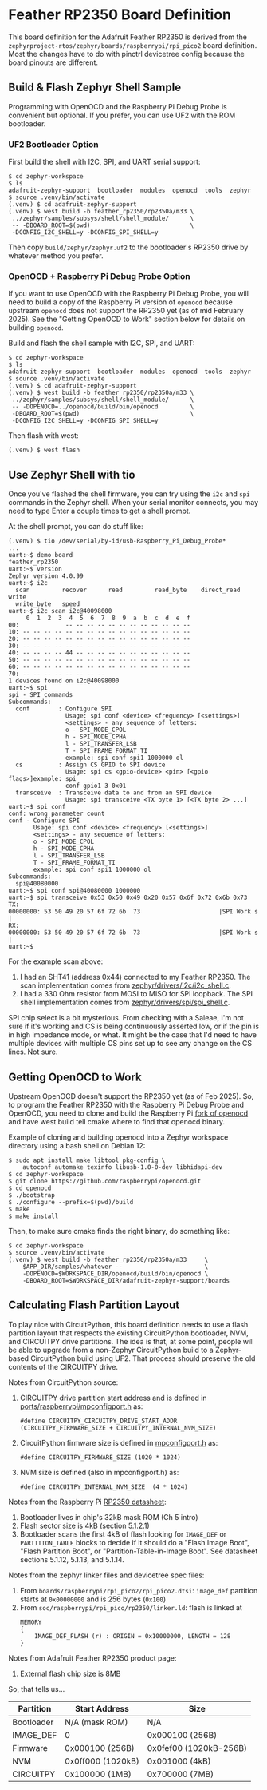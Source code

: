 # Feather RP2350 Board Definition

This board definition for the Adafruit Feather RP2350 is derived from the
`zephyrproject-rtos/zephyr/boards/raspberrypi/rpi_pico2` board definition.
Most the changes have to do with pinctrl devicetree config because the board
pinouts are different.


## Build & Flash Zephyr Shell Sample

Programming with OpenOCD and the Raspberry Pi Debug Probe is convenient but
optional. If you prefer, you can use UF2 with the ROM bootloader.


### UF2 Bootloader Option

First build the shell with I2C, SPI, and UART serial support:
```
$ cd zephyr-workspace
$ ls
adafruit-zephyr-support  bootloader  modules  openocd  tools  zephyr
$ source .venv/bin/activate
(.venv) $ cd adafruit-zephyr-support
(.venv) $ west build -b feather_rp2350/rp2350a/m33 \
 ../zephyr/samples/subsys/shell/shell_module/      \
 -- -DBOARD_ROOT=$(pwd)                            \
 -DCONFIG_I2C_SHELL=y -DCONFIG_SPI_SHELL=y
```

Then copy `build/zephyr/zephyr.uf2` to the bootloader's RP2350 drive by
whatever method you prefer.


### OpenOCD + Raspberry Pi Debug Probe Option

If you want to use OpenOCD with the Raspberry Pi Debug Probe, you will need to
build a copy of the Raspberry Pi version of `openocd` because upstream
`openocd` does not support the RP2350 yet (as of mid February 2025). See the
"Getting OpenOCD to Work" section below for details on building `openocd`.

Build and flash the shell sample with I2C, SPI, and UART:
```
$ cd zephyr-workspace
$ ls
adafruit-zephyr-support  bootloader  modules  openocd  tools  zephyr
$ source .venv/bin/activate
(.venv) $ cd adafruit-zephyr-support
(.venv) $ west build -b feather_rp2350/rp2350a/m33 \
 ../zephyr/samples/subsys/shell/shell_module/      \
 -- -DOPENOCD=../openocd/build/bin/openocd         \
 -DBOARD_ROOT=$(pwd)                               \
 -DCONFIG_I2C_SHELL=y -DCONFIG_SPI_SHELL=y
```

Then flash with west:
```
(.venv) $ west flash
```


## Use Zephyr Shell with tio

Once you've flashed the shell firmware, you can try using the `i2c` and `spi`
commands in the Zephyr shell. When your serial monitor connects, you may need
to type Enter a couple times to get a shell prompt.

At the shell prompt, you can do stuff like:
```
(.venv) $ tio /dev/serial/by-id/usb-Raspberry_Pi_Debug_Probe*
...
uart:~$ demo board
feather_rp2350
uart:~$ version
Zephyr version 4.0.99
uart:~$ i2c
  scan         recover      read         read_byte    direct_read  write
  write_byte   speed
uart:~$ i2c scan i2c@40098000
     0  1  2  3  4  5  6  7  8  9  a  b  c  d  e  f
00:             -- -- -- -- -- -- -- -- -- -- -- --
10: -- -- -- -- -- -- -- -- -- -- -- -- -- -- -- --
20: -- -- -- -- -- -- -- -- -- -- -- -- -- -- -- --
30: -- -- -- -- -- -- -- -- -- -- -- -- -- -- -- --
40: -- -- -- -- 44 -- -- -- -- -- -- -- -- -- -- --
50: -- -- -- -- -- -- -- -- -- -- -- -- -- -- -- --
60: -- -- -- -- -- -- -- -- -- -- -- -- -- -- -- --
70: -- -- -- -- -- -- -- --
1 devices found on i2c@40098000
uart:~$ spi
spi - SPI commands
Subcommands:
  conf        : Configure SPI
                Usage: spi conf <device> <frequency> [<settings>]
                <settings> - any sequence of letters:
                o - SPI_MODE_CPOL
                h - SPI_MODE_CPHA
                l - SPI_TRANSFER_LSB
                T - SPI_FRAME_FORMAT_TI
                example: spi conf spi1 1000000 ol
  cs          : Assign CS GPIO to SPI device
                Usage: spi cs <gpio-device> <pin> [<gpio flags>]example: spi
                conf gpio1 3 0x01
  transceive  : Transceive data to and from an SPI device
                Usage: spi transceive <TX byte 1> [<TX byte 2> ...]
uart:~$ spi conf
conf: wrong parameter count
conf - Configure SPI
       Usage: spi conf <device> <frequency> [<settings>]
       <settings> - any sequence of letters:
       o - SPI_MODE_CPOL
       h - SPI_MODE_CPHA
       l - SPI_TRANSFER_LSB
       T - SPI_FRAME_FORMAT_TI
       example: spi conf spi1 1000000 ol
Subcommands:
  spi@40080000
uart:~$ spi conf spi@40080000 1000000
uart:~$ spi transceive 0x53 0x50 0x49 0x20 0x57 0x6f 0x72 0x6b 0x73
TX:
00000000: 53 50 49 20 57 6f 72 6b  73                      |SPI Work s       |
RX:
00000000: 53 50 49 20 57 6f 72 6b  73                      |SPI Work s       |
uart:~$
```

For the example scan above:
1. I had an SHT41 (address 0x44) connected to my Feather RP2350. The scan
   implementation comes from
   [zephyr/drivers/i2c/i2c\_shell.c](https://github.com/zephyrproject-rtos/zephyr/blob/main/drivers/i2c/i2c_shell.c).
2. I had a 330 Ohm resistor from MOSI to MISO for SPI loopback. The SPI shell
   implementation comes from
   [zephyr/drivers/spi/spi\_shell.c](https://github.com/zephyrproject-rtos/zephyr/blob/main/drivers/spi/spi_shell.c).

SPI chip select is a bit mysterious. From checking with a Saleae, I'm not sure
if it's working and CS is being continuously asserted low, or if the pin is in
high impedance mode, or what. It might be the case that I'd need to have
multiple devices with multiple CS pins set up to see any change on the CS
lines. Not sure.


## Getting OpenOCD to Work

Upstream OpenOCD doesn't support the RP2350 yet (as of Feb 2025). So, to
program the Feather RP2350 with the Raspberry Pi Debug Probe and OpenOCD, you
need to clone and build the Raspberry Pi
[fork of openocd](https://github.com/raspberrypi/openocd) and have west build
tell cmake where to find that openocd binary.

Example of cloning and building openocd into a Zephyr workspace directory
using a bash shell on Debian 12:
```
$ sudo apt install make libtool pkg-config \
    autoconf automake texinfo libusb-1.0-0-dev libhidapi-dev
$ cd zephyr-workspace
$ git clone https://github.com/raspberrypi/openocd.git
$ cd openocd
$ ./bootstrap
$ ./configure --prefix=$(pwd)/build
$ make
$ make install
```

Then, to make sure cmake finds the right binary, do something like:
```
$ cd zephyr-workspace
$ source .venv/bin/activate
(.venv) $ west build -b feather_rp2350/rp2350a/m33     \
    $APP_DIR/samples/whatever --                       \
    -DOPENOCD=$WORKSPACE_DIR/openocd/build/bin/openocd \
    -DBOARD_ROOT=$WORKSPACE_DIR/adafruit-zephyr-support/boards
```


## Calculating Flash Partition Layout

To play nice with CircuitPython, this board definition needs to use a flash
partition layout that respects the existing CircuitPython bootloader, NVM,
and CIRCUITPY drive partitions. The idea is that, at some point, people will
be able to upgrade from a non-Zephyr CircuitPython build to a Zephyr-based
CircuitPython build using UF2. That process should preserve the old contents
of the CIRCUITPY drive.

Notes from CircuitPython source:

1. CIRCUITPY drive partition start address and is defined in
   [ports/raspberrypi/mpconfigport.h](https://github.com/adafruit/circuitpython/blob/457edc304a96c64596ae423ca9e3eebd3641fa6d/ports/raspberrypi/mpconfigport.h#L29)
   as:
   ```
   #define CIRCUITPY_CIRCUITPY_DRIVE_START_ADDR (CIRCUITPY_FIRMWARE_SIZE + CIRCUITPY_INTERNAL_NVM_SIZE)
   ```
2. CircuitPython firmware size is defined in [mpconfigport.h](https://github.com/adafruit/circuitpython/blob/457edc304a96c64596ae423ca9e3eebd3641fa6d/ports/raspberrypi/mpconfigport.h) as:
   ```
   #define CIRCUITPY_FIRMWARE_SIZE (1020 * 1024)
   ```
3. NVM size is defined (also in mpconfigport.h) as:
   ```
   #define CIRCUITPY_INTERNAL_NVM_SIZE  (4 * 1024)
   ```

Notes from the Raspberry Pi [RP2350 datasheet](https://datasheets.raspberrypi.com/rp2350/rp2350-datasheet.pdf):

1. Bootloader lives in chip's 32kB mask ROM (Ch 5 intro)
2. Flash sector size is 4kB (section 5.1.2.1)
3. Bootloader scans the first 4kB of flash looking for `IMAGE_DEF` or
   `PARTITION_TABLE` blocks to decide if it should do a "Flash Image Boot",
   "Flash Partition Boot", or "Partition-Table-in-Image Boot". See datasheet
   sections 5.1.12, 5.1.13, and 5.1.14.

Notes from the zephyr linker files and devicetree spec files:

1. From `boards/raspberrypi/rpi_pico2/rpi_pico2.dtsi`: `image_def` partition
   starts at `0x00000000` and is 256 bytes (`0x100`)
2. From `soc/raspberrypi/rpi_pico/rp2350/linker.ld`: flash is linked at
   ```
   MEMORY
   {
       IMAGE_DEF_FLASH (r) : ORIGIN = 0x10000000, LENGTH = 128
   }
   ```

Notes from Adafruit Feather RP2350 product page:

1. External flash chip size is 8MB


So, that tells us...

| Partition  | Start Address     | Size                   |
| ---------- | ----------------- | ---------------------- |
| Bootloader | N/A (mask ROM)    | N/A                    |
| IMAGE\_DEF | 0                 | 0x000100   (256B)      |
| Firmware   | 0x000100   (256B) | 0x0fef00 (1020kB-256B) |
| NVM        | 0x0ff000 (1020kB) | 0x001000    (4kB)      |
| CIRCUITPY  | 0x100000    (1MB) | 0x700000    (7MB)      |
